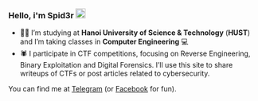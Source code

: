 ### Hello, i'm Spid3r <img src="https://raw.githubusercontent.com/MartinHeinz/MartinHeinz/master/wave.gif" width="20px" height="20px" />


- :student: I’m studying at **Hanoi University of Science & Technology** (**HUST**) and I’m taking classes in **Computer Engineering** :computer: 
- :spider: I participate in CTF competitions, focusing on Reverse Engineering, Binary Exploitation and Digital Forensics. I’ll use this site to share writeups of CTFs or post articles related to cybersecurity.

You can find me at [Telegram](https://t.me/vepio) (or [Facebook](https://www.youtube.com/watch?v=dQw4w9WgXcQ) for fun).
